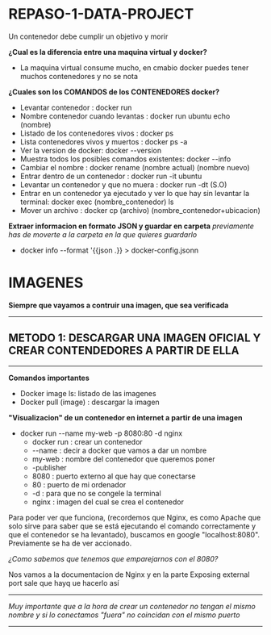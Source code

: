 # REPASO-1-DATA-PROJECT

Un contenedor debe cumplir un objetivo y morir

**¿Cual es la diferencia entre una maquina virtual y docker?**

- La maquina virtual consume mucho, en cmabio docker puedes tener muchos contenedores y no se nota

**¿Cuales son los COMANDOS de los CONTENEDORES docker?**
- Levantar contenedor : docker run
- Nombre contenedor cuando levantas : docker run ubuntu echo (nombre)
- Listado de los contenedores vivos : docker ps
- Lista contenedores vivos y muertos : docker ps -a
- Ver la version de docker: docker --version
- Muestra todos los posibles comandos existentes: docker --info
- Cambiar el nombre : docker rename (nombre actual) (nombre nuevo)
- Entrar dentro de un contenedor : docker run -it ubuntu 
- Levantar un contenedor y que no muera : docker run -dt (S.O)
- Entrar en un contenedor ya ejecutado y ver lo que hay sin levantar la terminal: docker exec (nombre_contenedor) ls
- Mover un archivo : docker cp (archivo) (nombre_contenedor+ubicacion) 

**Extraer informacion en formato JSON  y guardar en carpeta**
*previamente has de moverte a la carpeta en la que quieres guardarlo*
- docker info --format '{{json .}} > docker-config.jsonn

# IMAGENES
**Siempre que vayamos a contruir una imagen, que sea verificada**
***
## METODO 1: DESCARGAR UNA IMAGEN OFICIAL Y CREAR CONTENDEDORES A PARTIR DE ELLA
***

**Comandos importantes**
- Docker image ls: listado de las imagenes
- Docker pull (image) : descargar la imagen

**"Visualizacion" de un contenedor en internet a partir de una imagen**
- docker run --name my-web -p 8080:80 -d nginx
    - docker run : crear un contenedor
    - --name : decir a docker que vamos a dar un nombre
    - my-web : nombre del contenedor que queremos poner
    - -publisher
    - 8080 : puerto externo al que hay que conectarse
    - 80 : puerto de mi ordenador
    - -d : para que no se congele la terminal
    - nginx : imagen del cual se crea el contenedor

Para poder ver que funciona, (recordemos que Nginx, es como Apache que solo sirve para saber que se está ejecutando el comando correctamente y que el contenedor se ha levantado), buscamos en google "localhost:8080". Previamente se ha de ver accionado.

*¿Como sabemos que tenemos que emparejarnos con el 8080?*

Nos vamos a la documentacion de Nginx y en la parte Exposing external port sale que hayq ue hacerlo así

***
*Muy importante que a la hora de crear un contenedor no tengan el mismo nombre y si lo conectamos "fuera" no coincidan con el mismo puerto*
***

